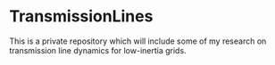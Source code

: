 # TransmissionLines

This is a private repository which will include some of my research on transmission line dynamics for low-inertia grids.
